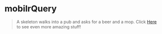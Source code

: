 # mobilrQuery
> A skeleton walks into a pub and asks for a beer and a mop.
Click [Here]() to see even more amazing stuff!
